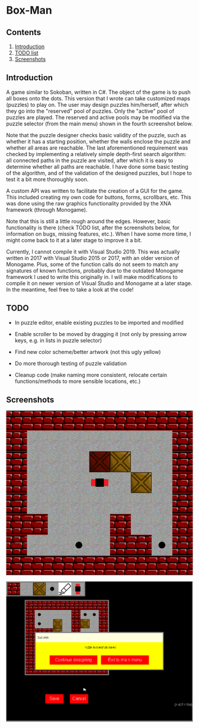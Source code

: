 # Box-Man

## Contents

1. [Introduction](#introduction)
2. [TODO list](#todo)
3. [Screenshots](#screenshots)

## Introduction

A game similar to Sokoban, written in C#. The object of the game is to push all boxes onto the dots. This version that I wrote can take customized maps (puzzles) to play on. The user may design puzzles him/herself, after which they go into the "reserved" pool of puzzles. Only the "active" pool of puzzles are played. The reserved and active pools may be modified via the puzzle selector (from the main menu) shown in the fourth screenshot below. 

Note that the puzzle designer checks basic validity of the puzzle, such as whether it has a starting position, whether the walls enclose the puzzle and whether all areas are reachable. The last aforementioned requirement was checked by implementing a relatively simple depth-first search algorithm: all connected paths in the puzzle are visited, after which it is easy to determine whether all paths are reachable. I have done some basic testing of the algorithm, and of the validation of the designed puzzles, but I hope to test it a bit more thoroughly soon.

A custom API was written to facilitate the creation of a GUI for the game. This included creating my own code for buttons, forms, scrollbars, etc. This was done using the raw graphics functionality provided by the XNA framework (through Monogame). 

Note that this is still a little rough around the edges. However, basic functionality is there (check TODO list, after the screenshots below, for information on bugs, missing features, etc.). When I have some more time, I might come back to it at a later stage to improve it a bit.

Currently, I cannot compile it with Visual Studio 2019. This was actually written in 2017 with Visual Studio 2015 or 2017, with an older version of Monogame. Plus, some of the function calls do not seem to match any signatures of known functions, probably due to the outdated Monogame framework I used to write this originally in. I will make modifications to compile it on newer version of Visual Studio and Monogame at a later stage. In the meantime, feel free to take a look at the code!

## TODO

+ In puzzle editor, enable existing puzzles to be imported and modified
 
+ Enable scroller to be moved by dragging it (not only by pressing arrow keys, e.g. in lists in puzzle selector)

+ Find new color scheme/better artwork (not this ugly yellow)

+ Do more thorough testing of puzzle validation

+ Cleanup code (make naming more consistent, relocate certain functions/methods to more sensible locations, etc.)

## Screenshots

<p align="center">
<img src="ScreenshotGame.png" width="550">
</p>

<p align="center">
<img src="ScreenshotDesigner.png" width="550">
</p>

